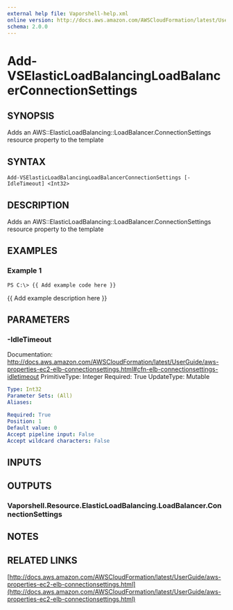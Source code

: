 ```yaml
---
external help file: Vaporshell-help.xml
online version: http://docs.aws.amazon.com/AWSCloudFormation/latest/UserGuide/aws-properties-ec2-elb-connectionsettings.html
schema: 2.0.0
---
```


# Add-VSElasticLoadBalancingLoadBalancerConnectionSettings

## SYNOPSIS
Adds an AWS::ElasticLoadBalancing::LoadBalancer.ConnectionSettings resource property to the template

## SYNTAX

```
Add-VSElasticLoadBalancingLoadBalancerConnectionSettings [-IdleTimeout] <Int32>
```

## DESCRIPTION
Adds an AWS::ElasticLoadBalancing::LoadBalancer.ConnectionSettings resource property to the template

## EXAMPLES

### Example 1
```
PS C:\> {{ Add example code here }}
```

{{ Add example description here }}

## PARAMETERS

### -IdleTimeout
Documentation: http://docs.aws.amazon.com/AWSCloudFormation/latest/UserGuide/aws-properties-ec2-elb-connectionsettings.html#cfn-elb-connectionsettings-idletimeout
PrimitiveType: Integer
Required: True
UpdateType: Mutable

```yaml
Type: Int32
Parameter Sets: (All)
Aliases: 

Required: True
Position: 1
Default value: 0
Accept pipeline input: False
Accept wildcard characters: False
```

## INPUTS

## OUTPUTS

### Vaporshell.Resource.ElasticLoadBalancing.LoadBalancer.ConnectionSettings

## NOTES

## RELATED LINKS

[http://docs.aws.amazon.com/AWSCloudFormation/latest/UserGuide/aws-properties-ec2-elb-connectionsettings.html](http://docs.aws.amazon.com/AWSCloudFormation/latest/UserGuide/aws-properties-ec2-elb-connectionsettings.html)

